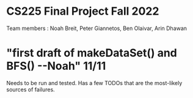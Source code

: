 # CS225 Final Project Fall 2022
 Team members : Noah Breit, Peter Giannetos, Ben Olaivar, Arin Dhawan
 
# "first draft of makeDataSet() and BFS() --Noah" 11/11
 Needs to be run and tested. Has a few TODOs that are the most-likely sources of failures.
